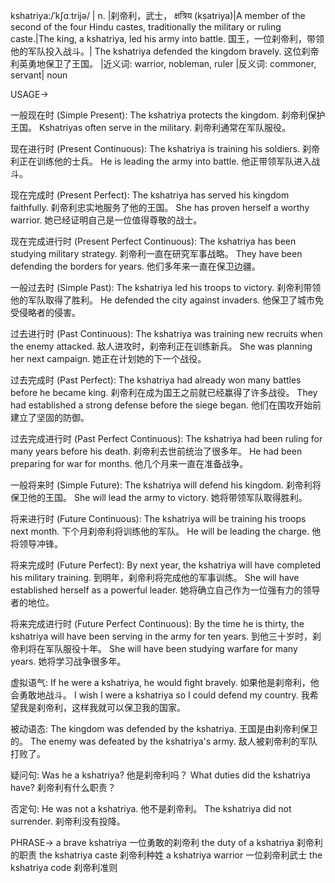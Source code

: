 kshatriya:/ˈkʃɑːtrijə/ | n. |刹帝利，武士， क्षत्रिय (kṣatriya)|A member of the second of the four Hindu castes, traditionally the military or ruling caste.|The king, a kshatriya, led his army into battle. 国王，一位刹帝利，带领他的军队投入战斗。| The kshatriya defended the kingdom bravely. 这位刹帝利英勇地保卫了王国。 |近义词: warrior, nobleman, ruler |反义词: commoner, servant| noun


USAGE->

一般现在时 (Simple Present):
The kshatriya protects the kingdom. 刹帝利保护王国。
Kshatriyas often serve in the military. 刹帝利通常在军队服役。

现在进行时 (Present Continuous):
The kshatriya is training his soldiers.  刹帝利正在训练他的士兵。
He is leading the army into battle. 他正带领军队进入战斗。

现在完成时 (Present Perfect):
The kshatriya has served his kingdom faithfully. 刹帝利忠实地服务了他的王国。
She has proven herself a worthy warrior. 她已经证明自己是一位值得尊敬的战士。

现在完成进行时 (Present Perfect Continuous):
The kshatriya has been studying military strategy. 刹帝利一直在研究军事战略。
They have been defending the borders for years. 他们多年来一直在保卫边疆。

一般过去时 (Simple Past):
The kshatriya led his troops to victory. 刹帝利带领他的军队取得了胜利。
He defended the city against invaders. 他保卫了城市免受侵略者的侵害。

过去进行时 (Past Continuous):
The kshatriya was training new recruits when the enemy attacked. 敌人进攻时，刹帝利正在训练新兵。
She was planning her next campaign. 她正在计划她的下一个战役。

过去完成时 (Past Perfect):
The kshatriya had already won many battles before he became king.  刹帝利在成为国王之前就已经赢得了许多战役。
They had established a strong defense before the siege began. 他们在围攻开始前建立了坚固的防御。

过去完成进行时 (Past Perfect Continuous):
The kshatriya had been ruling for many years before his death. 刹帝利去世前统治了很多年。
He had been preparing for war for months. 他几个月来一直在准备战争。

一般将来时 (Simple Future):
The kshatriya will defend his kingdom. 刹帝利将保卫他的王国。
She will lead the army to victory. 她将带领军队取得胜利。


将来进行时 (Future Continuous):
The kshatriya will be training his troops next month. 下个月刹帝利将训练他的军队。
He will be leading the charge. 他将领导冲锋。

将来完成时 (Future Perfect):
By next year, the kshatriya will have completed his military training. 到明年，刹帝利将完成他的军事训练。
She will have established herself as a powerful leader. 她将确立自己作为一位强有力的领导者的地位。

将来完成进行时 (Future Perfect Continuous):
By the time he is thirty, the kshatriya will have been serving in the army for ten years. 到他三十岁时，刹帝利将在军队服役十年。
She will have been studying warfare for many years. 她将学习战争很多年。


虚拟语气:
If he were a kshatriya, he would fight bravely. 如果他是刹帝利，他会勇敢地战斗。
I wish I were a kshatriya so I could defend my country. 我希望我是刹帝利，这样我就可以保卫我的国家。

被动语态:
The kingdom was defended by the kshatriya. 王国是由刹帝利保卫的。
The enemy was defeated by the kshatriya's army. 敌人被刹帝利的军队打败了。

疑问句:
Was he a kshatriya? 他是刹帝利吗？
What duties did the kshatriya have? 刹帝利有什么职责？


否定句:
He was not a kshatriya. 他不是刹帝利。
The kshatriya did not surrender. 刹帝利没有投降。



PHRASE->
a brave kshatriya  一位勇敢的刹帝利
the duty of a kshatriya 刹帝利的职责
the kshatriya caste 刹帝利种姓
a kshatriya warrior  一位刹帝利武士
the kshatriya code  刹帝利准则
